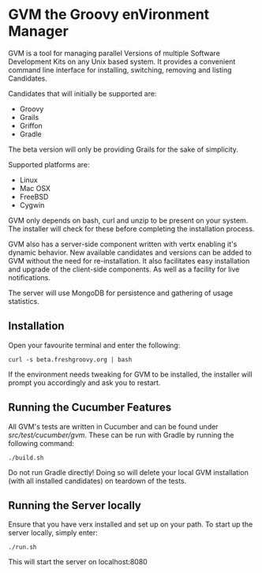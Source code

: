 # GVM the Groovy enVironment Manager

GVM is a tool for managing parallel Versions of multiple Software Development Kits on any Unix based system. It provides a convenient command line interface for installing, switching, removing and listing Candidates.

Candidates that will initially be supported are:

*   Groovy
*   Grails
*   Griffon
*   Gradle

The beta version will only be providing Grails for the sake of simplicity.

Supported platforms are:

*   Linux
*   Mac OSX
*   FreeBSD
*   Cygwin

GVM only depends on bash, curl and unzip to be present on your system. The installer will check for these before completing the installation process.

GVM also has a server-side component written with vertx enabling it's dynamic behavior. New available candidates and versions can be added to GVM without the need for re-installation. It also facilitates easy installation and upgrade of the client-side components. As well as a facility for live notifications. 

The server will use MongoDB for persistence and gathering of usage statistics.


## Installation

Open your favourite terminal and enter the following:

    curl -s beta.freshgroovy.org | bash

If the environment needs tweaking for GVM to be installed, the installer will prompt you accordingly and ask you to restart.

## Running the Cucumber Features

All GVM's tests are written in Cucumber and can be found under *src/test/cucumber/gvm*. These can be run with Gradle by running the following command:

    ./build.sh

Do not run Gradle directly! Doing so will delete your local GVM installation (with all installed candidates) on teardown of the tests.

## Running the Server locally

Ensure that you have verx installed and set up on your path. To start up the server locally, simply enter:

    ./run.sh

This will start the server on localhost:8080

